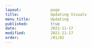 ```yaml
---
layout:             page
title:              Updating Visuals
menu_title:         Updating
published:          true
date:               2021-11-17
modified:           2021-11-17
order:              /01/02
---
```

